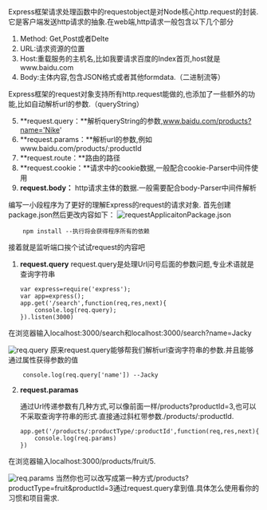 ﻿

Express框架请求处理函数中的requestobject是对Node核心http.request的封装.它是客户端发送http请求的抽象.在web端,http请求一般包含以下几个部分

 1. Method: Get,Post或者Delte
 2. URL:请求资源的位置
 3. Host:重载服务的主机名,比如我要请求百度的Index首页,host就是www.baidu.com
 4. Body:主体内容,包含JSON格式或者其他formdata.（二进制流等）
 
Express框架的request对象支持所有http.request能做的,也添加了一些额外的功能,比如自动解析url的参数.（queryString）

 5. **request.query：**解析queryString的参数,www.baidu.com/products?name='Nike'
 6. **request.params：**解析url的参数,例如www.baidu.com/products/:productId
 7. **request.route：**路由的路径
 8. **request.cookie：**请求中的cookie数据,一般配合cookie-Parser中间件使用
 9. **request.body：** http请求主体的数据.一般需要配合body-Parser中间件解析
 
编写一小段程序为了更好的理解Express的request的请求对象.
首先创建package.json然后更改内容如下：
![requestApplicaitonPackage.json](http://f.hiphotos.baidu.com/image/pic/item/0d338744ebf81a4c5cb9e172d02a6059242da685.jpg)

        npm install --执行将会获得程序所有的依赖
接着就是监听端口挨个试试request的内容吧

 1. **request.query**
    request.query是处理Url问号后面的参数问题,专业术语就是查询字符串
        
        var express=require('express');
        var app=express();
        app.get('/search',function(req,res,next){
            console.log(req.query);
        }).listen(3000)

在浏览器输入localhost:3000/search和localhost:3000/search?name=Jacky

![req.query](http://a.hiphotos.baidu.com/image/pic/item/a1ec08fa513d2697a9d906e652fbb2fb4316d807.jpg)
原来request.query能够帮我们解析url查询字符串的参数.并且能够通过属性获得参数的值

        console.log(req.query['name']) --Jacky
 2. **request.paramas**
 
    通过Url传递参数有几种方式,可以像前面一样/products?productId=3,也可以不采取查询字符串的形式.直接通过斜杠带参数./products/:productId.

        app.get('/products/:productType/:productId',function(req,res,next){
            console.log(req.params)
        })
        
在浏览器输入localhost:3000/products/fruit/5.

![req.params](http://a.hiphotos.baidu.com/image/pic/item/b21bb051f8198618fe58e73f4ded2e738bd4e66a.jpg)
当然你也可以改写成第一种方式/products?productType=fruit&productId=3通过request.query拿到值.具体怎么使用看你的习惯和项目需求.

